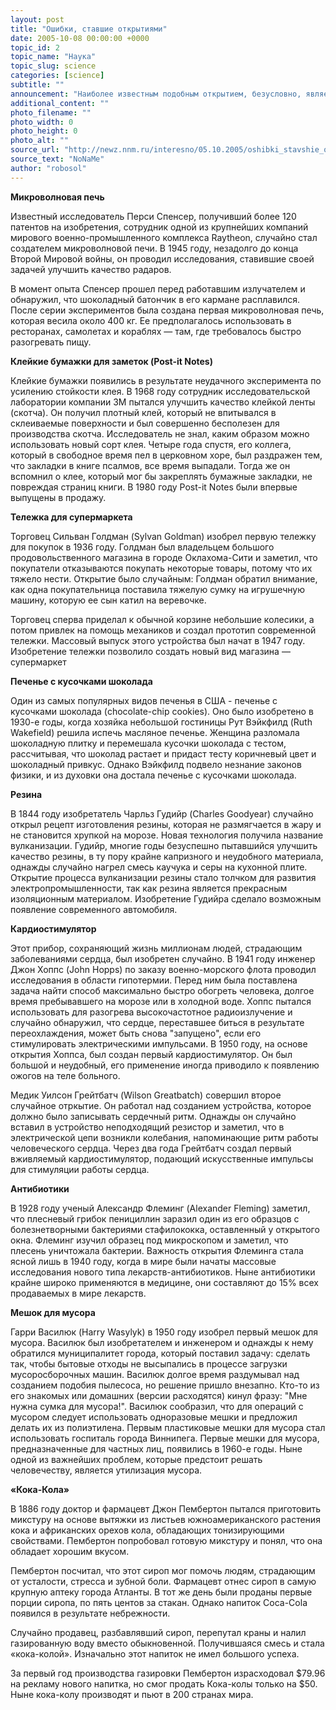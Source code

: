 ```yaml
---
layout: post
title: "Ошибки, ставшие открытиями"
date: 2005-10-08 00:00:00 +0000
topic_id: 2
topic_name: "Наука"
topic_slug: science
categories: [science]
subtitle: ""
announcement: "Наиболее известным подобным открытием, безусловно, является открытие Америки Христофором Колумбом, который на самом деле плыл в сторону Азии."
additional_content: ""
photo_filename: ""
photo_width: 0
photo_height: 0
photo_alt: ""
source_url: "http://newz.nnm.ru/interesno/05.10.2005/oshibki_stavshie_otkrytiyami/"
source_text: "NoNaMe"
author: "robosol"
---
```

<strong>Микроволновая печь</strong>

Известный исследователь Перси Спенсер, получивший более 120 патентов на изобретения, сотрудник одной из крупнейших компаний мирового военно-промышленного комплекса Raytheon, случайно стал создателем микроволновой печи. В 1945 году, незадолго до конца Второй Мировой войны, он проводил исследования, ставившие своей задачей улучшить качество радаров.

В момент опыта Спенсер прошел перед работавшим излучателем и обнаружил, что шоколадный батончик в его кармане расплавился. После серии экспериментов была создана первая микроволновая печь, которая весила около 400 кг. Ее предполагалось использовать в ресторанах, самолетах и кораблях — там, где требовалось быстро разогревать пищу.


<strong>Клейкие бумажки для заметок (Post-it Notes)</strong>

Клейкие бумажки появились в результате неудачного эксперимента по усилению стойкости клея. В 1968 году сотрудник исследовательской лаборатории компании 3M пытался улучшить качество клейкой ленты (скотча). Он получил плотный клей, который не впитывался в склеиваемые поверхности и был совершенно бесполезен для производства скотча. Исследователь не знал, каким образом можно использовать новый сорт клея. Четыре года спустя, его коллега, который в свободное время пел в церковном хоре, был раздражен тем, что закладки в книге псалмов, все время выпадали. Тогда же он вспомнил о клее, который мог бы закреплять бумажные закладки, не повреждая страниц книги. В 1980 году Post-it Notes были впервые выпущены в продажу.


<strong>Тележка для супермаркета</strong>

Торговец Сильван Голдман (Sylvan Goldman) изобрел первую тележку для покупок в 1936 году. Голдман был владельцем большого продовольственного магазина в городе Оклахома-Сити и заметил, что покупатели отказываются покупать некоторые товары, потому что их тяжело нести. Открытие было случайным: Голдман обратил внимание, как одна покупательница поставила тяжелую сумку на игрушечную машину, которую ее сын катил на веревочке.

Торговец сперва приделал к обычной корзине небольшие колесики, а потом привлек на помощь механиков и создал прототип современной тележки. Массовый выпуск этого устройства был начат в 1947 году. Изобретение тележки позволило создать новый вид магазина — супермаркет


<strong>Печенье с кусочками шоколада</strong>

Один из самых популярных видов печенья в США - печенье с кусочками шоколада (chocolate-chip cookies). Оно было изобретено в 1930-е годы, когда хозяйка небольшой гостиницы Рут Вэйкфилд (Ruth Wakefield) решила испечь масляное печенье. Женщина разломала шоколадную плитку и перемешала кусочки шоколада с тестом, рассчитывая, что шоколад растает и придаст тесту коричневый цвет и шоколадный привкус. Однако Вэйкфилд подвело незнание законов физики, и из духовки она достала печенье с кусочками шоколада.


<strong>Резина</strong>

В 1844 году изобретатель Чарльз Гудийр (Charles Goodyear) случайно открыл рецепт изготовления резины, которая не размягчается в жару и не становится хрупкой на морозе. Новая технология получила название вулканизации. Гудийр, многие годы безуспешно пытавшийся улучшить качество резины, в ту пору крайне капризного и неудобного материала, однажды случайно нагрел смесь каучука и серы на кухонной плите. Открытие процесса вулканизации резины стало толчком для развития электропромышленности, так как резина является прекрасным изоляционным материалом. Изобретение Гудийра сделало возможным появление современного автомобиля.


<strong>Кардиостимулятор</strong>

Этот прибор, сохраняющий жизнь миллионам людей, страдающим заболеваниями сердца, был изобретен случайно. В 1941 году инженер Джон Хоппс (John Hopps) по заказу военно-морского флота проводил исследования в области гипотермии. Перед ним была поставлена задача найти способ максимально быстро обогреть человека, долгое время пребывавшего на морозе или в холодной воде. Хоппс пытался использовать для разогрева высокочастотное радиоизлучение и случайно обнаружил, что сердце, переставшее биться в результате переохлаждения, может быть снова "запущено", если его стимулировать электрическими импульсами. В 1950 году, на основе открытия Хоппса, был создан первый кардиостимулятор. Он был большой и неудобный, его применение иногда приводило к появлению ожогов на теле больного.

Медик Уилсон Грейтбатч (Wilson Greatbatch) совершил второе случайное отркытие. Он работал над созданием устройства, которое должно было записывать сердечный ритм. Однажды он случайно вставил в устройство неподходящий резистор и заметил, что в электрической цепи возникли колебания, напоминающие ритм работы человеческого сердца. Через два года Грейтбатч создал первый вживляемый кардиостимулятор, подающий искусственные импульсы для стимуляции работы сердца.


<strong>Антибиотики</strong>

В 1928 году ученый Александр Флеминг (Alexander Fleming) заметил, что плесневый грибок пенициллин заразил один из его образцов с болезнетворными бактериями стафилококка, оставленный у открытого окна. Флеминг изучил образец под микроскопом и заметил, что плесень уничтожала бактерии. Важность открытия Флеминга стала ясной лишь в 1940 году, когда в мире были начаты массовые исследования нового типа лекарств-антибиотиков. Ныне антибиотики крайне широко применяются в медицине, они составляют до 15% всех продаваемых в мире лекарств.


<strong>Мешок для мусора</strong>

Гарри Василюк (Harry Wasylyk) в 1950 году изобрел первый мешок для мусора. Василюк был изобретателем и инженером и однажды к нему обратился муниципалитет города, который поставил задачу: сделать так, чтобы бытовые отходы не высыпались в процессе загрузки мусоросборочных машин. Василюк долгое время раздумывал над созданием подобия пылесоса, но решение пришло внезапно. Кто-то из его знакомых или домашних (версии расходятся) кинул фразу: "Мне нужна сумка для мусора!". Василюк сообразил, что для операций с мусором следует использовать одноразовые мешки и предложил делать их из полиэтилена. Первым пластиковые мешки для мусора стал использовать госпиталь города Виннипега. Первые мешки для мусора, предназначенные для частных лиц, появились в 1960-е годы. Ныне одной из важнейших проблем, которые предстоит решать человечеству, является утилизация мусора.


<strong>«Кока-Кола»</strong>

В 1886 году доктор и фармацевт Джон Пембертон пытался приготовить микстуру на основе вытяжки из листьев южноамериканского растения кока и африканских орехов кола, обладающих тонизирующими свойствами. Пембертон попробовал готовую микстуру и понял, что она обладает хорошим вкусом.

Пембертон посчитал, что этот сироп мог помочь людям, страдающим от усталости, стресса и зубной боли. Фармацевт отнес сироп в самую крупную аптеку города Атланты. В тот же день были проданы первые порции сиропа, по пять центов за стакан. Однако напиток Coca-Cola появился в результате небрежности.

Случайно продавец, разбавлявший сироп, перепутал краны и налил газированную воду вместо обыкновенной. Получившаяся смесь и стала «кока-колой». Изначально этот напиток не имел большого успеха.

За первый год производства газировки Пембертон израсходовал $79.96 на рекламу нового напитка, но смог продать Кока-колы только на $50. Ныне кока-колу производят и пьют в 200 странах мира.
